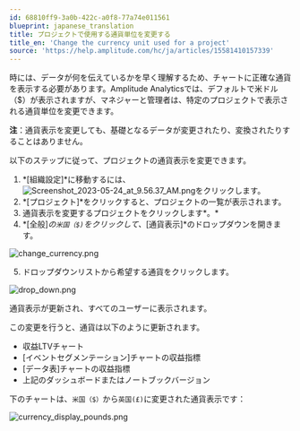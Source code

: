 ```yaml
---
id: 68810ff9-3a0b-422c-a0f8-77a74e011561
blueprint: japanese_translation
title: プロジェクトで使用する通貨単位を変更する
title_en: 'Change the currency unit used for a project'
source: 'https://help.amplitude.com/hc/ja/articles/15581410157339'
---
```

時には、データが何を伝えているかを早く理解するため、チャートに正確な通貨を表示する必要があります。Amplitude Analyticsでは、デフォルトで米ドル（$）が表示されますが、マネジャーと管理者は、特定のプロジェクトで表示される通貨単位を変更できます。

**注**：通貨表示を変更しても、基礎となるデータが変更されたり、変換されたりすることはありません。

以下のステップに従って、プロジェクトの通貨表示を変更できます。

1. *[組織設定]*に移動するには、![Screenshot_2023-05-24_at_9.56.37_AM.png](/docs/output/img/jp/screenshot-2023-05-24-at-9-56-37-am-png.png)をクリックします。
2. *[プロジェクト]*をクリックすると、プロジェクトの一覧が表示されます。
3. 通貨表示を変更するプロジェクトをクリックします*。*
4. *[全般]*の`米国（$)`をクリックして、*[通貨表示]*のドロップダウンを開きます。

![change_currency.png](/docs/output/img/jp/change-currency-png.png)

5. ドロップダウンリストから希望する通貨をクリックします。

![drop_down.png](/docs/output/img/jp/drop-down-png.png)

通貨表示が更新され、すべてのユーザーに表示されます。

この変更を行うと、通貨は以下のように更新されます。

* 収益LTVチャート
* [イベントセグメンテーション]チャートの収益指標
* [データ表]チャートの収益指標
* 上記のダッシュボードまたはノートブックバージョン

下のチャートは、`米国（$）`から`英国(£)`に変更された通貨表示です：

![currency_display_pounds.png](/docs/output/img/jp/currency-display-pounds-png.png)
